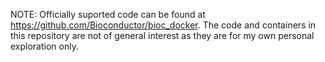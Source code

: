 NOTE: Officially suported code can be found at https://github.com/Bioconductor/bioc_docker.
The code and containers in this repository are not of general interest as they are for my own personal exploration only.
